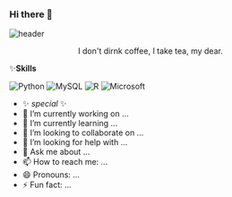 ### Hi there 👋
![header](https://capsule-render.vercel.app/api?type=venom&color=random&height=120&section=header&text=It's%20Gracey's!&fontSize=70)
<p align="center">
I don't dirnk coffee, I take tea, my dear.
</p>

✨**Skills**

![Python](https://img.shields.io/badge/python-3670A0?style=for-the-badge&logo=python&logoColor=ffdd54) ![MySQL](https://img.shields.io/badge/mysql-4479A1.svg?style=for-the-badge&logo=mysql&logoColor=white) ![R](https://img.shields.io/badge/r-%23276DC3.svg?style=for-the-badge&logo=r&logoColor=white) ![Microsoft](https://img.shields.io/badge/Microsoft-0078D4?style=for-the-badge&logo=microsoft&logoColor=white)

- ✨ _special_ ✨
- 🔭 I’m currently working on ...
- 🌱 I’m currently learning ...
- 👯 I’m looking to collaborate on ...
- 🤔 I’m looking for help with ...
- 💬 Ask me about ...
- 📫 How to reach me: ...
- 😄 Pronouns: ...
- ⚡ Fun fact: ...
  
